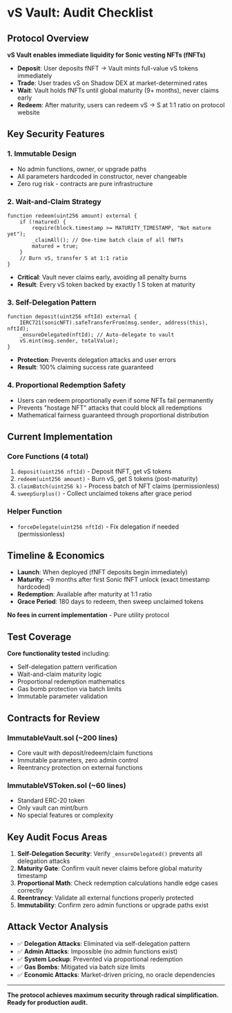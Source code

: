 # vS Vault: Audit Checklist

## Protocol Overview

**vS Vault enables immediate liquidity for Sonic vesting NFTs (fNFTs)**

- **Deposit**: User deposits fNFT → Vault mints full-value vS tokens immediately  
- **Trade**: User trades vS on Shadow DEX at market-determined rates
- **Wait**: Vault holds fNFTs until global maturity (9+ months), never claims early
- **Redeem**: After maturity, users can redeem vS → S at 1:1 ratio on protocol website

## Key Security Features

### **1. Immutable Design**
- No admin functions, owner, or upgrade paths
- All parameters hardcoded in constructor, never changeable  
- Zero rug risk - contracts are pure infrastructure

### **2. Wait-and-Claim Strategy**
```solidity
function redeem(uint256 amount) external {
    if (!matured) {
        require(block.timestamp >= MATURITY_TIMESTAMP, "Not mature yet");
        _claimAll(); // One-time batch claim of all fNFTs
        matured = true;
    }
    // Burn vS, transfer S at 1:1 ratio
}
```
- **Critical**: Vault never claims early, avoiding all penalty burns
- **Result**: Every vS token backed by exactly 1 S token at maturity

### **3. Self-Delegation Pattern**
```solidity
function deposit(uint256 nftId) external {
    IERC721(sonicNFT).safeTransferFrom(msg.sender, address(this), nftId);
    _ensureDelegated(nftId); // Auto-delegate to vault
    vS.mint(msg.sender, totalValue);
}
```
- **Protection**: Prevents delegation attacks and user errors
- **Result**: 100% claiming success rate guaranteed

### **4. Proportional Redemption Safety**
- Users can redeem proportionally even if some NFTs fail permanently
- Prevents "hostage NFT" attacks that could block all redemptions
- Mathematical fairness guaranteed through proportional distribution

## Current Implementation

### **Core Functions (4 total)**
1. `deposit(uint256 nftId)` - Deposit fNFT, get vS tokens
2. `redeem(uint256 amount)` - Burn vS, get S tokens (post-maturity)
3. `claimBatch(uint256 k)` - Process batch of NFT claims (permissionless)
4. `sweepSurplus()` - Collect unclaimed tokens after grace period

### **Helper Function**
- `forceDelegate(uint256 nftId)` - Fix delegation if needed (permissionless)

## Timeline & Economics

- **Launch**: When deployed (fNFT deposits begin immediately)
- **Maturity**: ~9 months after first Sonic fNFT unlock (exact timestamp hardcoded)
- **Redemption**: Available after maturity at 1:1 ratio
- **Grace Period**: 180 days to redeem, then sweep unclaimed tokens

**No fees in current implementation** - Pure utility protocol

## Test Coverage

**Core functionality tested** including:
- Self-delegation pattern verification
- Wait-and-claim maturity logic
- Proportional redemption mathematics
- Gas bomb protection via batch limits
- Immutable parameter validation

## Contracts for Review

### **ImmutableVault.sol** (~200 lines)
- Core vault with deposit/redeem/claim functions
- Immutable parameters, zero admin control
- Reentrancy protection on external functions

### **ImmutableVSToken.sol** (~60 lines)  
- Standard ERC-20 token
- Only vault can mint/burn
- No special features or complexity

## Key Audit Focus Areas

1. **Self-Delegation Security**: Verify `_ensureDelegated()` prevents all delegation attacks
2. **Maturity Gate**: Confirm vault never claims before global maturity timestamp
3. **Proportional Math**: Check redemption calculations handle edge cases correctly
4. **Reentrancy**: Validate all external functions properly protected
5. **Immutability**: Confirm zero admin functions or upgrade paths exist

## Attack Vector Analysis

- ✅ **Delegation Attacks**: Eliminated via self-delegation pattern
- ✅ **Admin Attacks**: Impossible (no admin functions exist)
- ✅ **System Lockup**: Prevented via proportional redemption
- ✅ **Gas Bombs**: Mitigated via batch size limits
- ✅ **Economic Attacks**: Market-driven pricing, no oracle dependencies

---

**The protocol achieves maximum security through radical simplification. Ready for production audit.**
